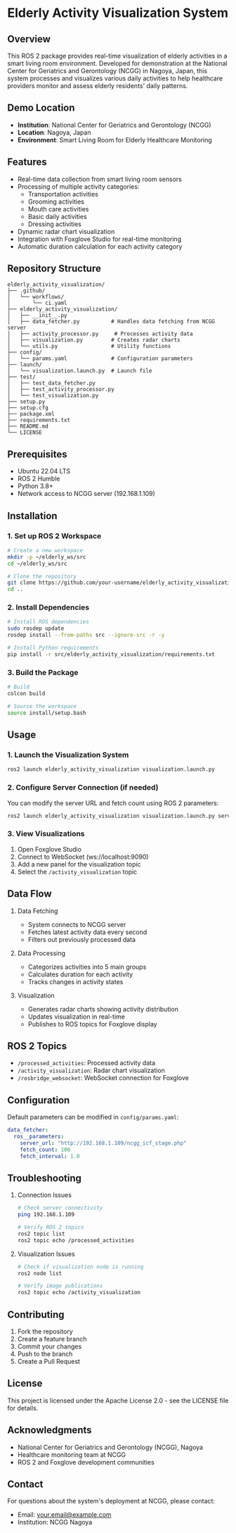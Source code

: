 # Elderly Activity Visualization System

## Overview
This ROS 2 package provides real-time visualization of elderly activities in a smart living room environment. Developed for demonstration at the National Center for Geriatrics and Gerontology (NCGG) in Nagoya, Japan, this system processes and visualizes various daily activities to help healthcare providers monitor and assess elderly residents' daily patterns.

## Demo Location
- **Institution**: National Center for Geriatrics and Gerontology (NCGG)
- **Location**: Nagoya, Japan
- **Environment**: Smart Living Room for Elderly Healthcare Monitoring

## Features
- Real-time data collection from smart living room sensors
- Processing of multiple activity categories:
  - Transportation activities
  - Grooming activities
  - Mouth care activities
  - Basic daily activities
  - Dressing activities
- Dynamic radar chart visualization
- Integration with Foxglove Studio for real-time monitoring
- Automatic duration calculation for each activity category

## Repository Structure
```
elderly_activity_visualization/
├── .github/
│   └── workflows/
│       └── ci.yaml
├── elderly_activity_visualization/
│   ├── __init__.py
│   ├── data_fetcher.py          # Handles data fetching from NCGG server
│   ├── activity_processor.py     # Processes activity data
│   ├── visualization.py         # Creates radar charts
│   └── utils.py                 # Utility functions
├── config/
│   └── params.yaml              # Configuration parameters
├── launch/
│   └── visualization.launch.py  # Launch file
├── test/
│   ├── test_data_fetcher.py
│   ├── test_activity_processor.py
│   └── test_visualization.py
├── setup.py
├── setup.cfg
├── package.xml
├── requirements.txt
├── README.md
└── LICENSE
```

## Prerequisites
- Ubuntu 22.04 LTS
- ROS 2 Humble
- Python 3.8+
- Network access to NCGG server (192.168.1.109)

## Installation

### 1. Set up ROS 2 Workspace
```bash
# Create a new workspace
mkdir -p ~/elderly_ws/src
cd ~/elderly_ws/src

# Clone the repository
git clone https://github.com/your-username/elderly_activity_visualization.git
cd ..
```

### 2. Install Dependencies
```bash
# Install ROS dependencies
sudo rosdep update
rosdep install --from-paths src --ignore-src -r -y

# Install Python requirements
pip install -r src/elderly_activity_visualization/requirements.txt
```

### 3. Build the Package
```bash
# Build
colcon build

# Source the workspace
source install/setup.bash
```

## Usage

### 1. Launch the Visualization System
```bash
ros2 launch elderly_activity_visualization visualization.launch.py
```

### 2. Configure Server Connection (if needed)
You can modify the server URL and fetch count using ROS 2 parameters:
```bash
ros2 launch elderly_activity_visualization visualization.launch.py server_url:=http://192.168.1.109/ncgg_icf_stage.php fetch_count:=100
```

### 3. View Visualizations
1. Open Foxglove Studio
2. Connect to WebSocket (ws://localhost:9090)
3. Add a new panel for the visualization topic
4. Select the `/activity_visualization` topic

## Data Flow
1. Data Fetching
   - System connects to NCGG server
   - Fetches latest activity data every second
   - Filters out previously processed data

2. Data Processing
   - Categorizes activities into 5 main groups
   - Calculates duration for each activity
   - Tracks changes in activity states

3. Visualization
   - Generates radar charts showing activity distribution
   - Updates visualization in real-time
   - Publishes to ROS topics for Foxglove display

## ROS 2 Topics
- `/processed_activities`: Processed activity data
- `/activity_visualization`: Radar chart visualization
- `/rosbridge_websocket`: WebSocket connection for Foxglove

## Configuration
Default parameters can be modified in `config/params.yaml`:
```yaml
data_fetcher:
  ros__parameters:
    server_url: "http://192.168.1.109/ncgg_icf_stage.php"
    fetch_count: 100
    fetch_interval: 1.0
```

## Troubleshooting
1. Connection Issues
   ```bash
   # Check server connectivity
   ping 192.168.1.109
   
   # Verify ROS 2 topics
   ros2 topic list
   ros2 topic echo /processed_activities
   ```

2. Visualization Issues
   ```bash
   # Check if visualization node is running
   ros2 node list
   
   # Verify image publications
   ros2 topic echo /activity_visualization
   ```

## Contributing
1. Fork the repository
2. Create a feature branch
3. Commit your changes
4. Push to the branch
5. Create a Pull Request

## License
This project is licensed under the Apache License 2.0 - see the LICENSE file for details.

## Acknowledgments
- National Center for Geriatrics and Gerontology (NCGG), Nagoya
- Healthcare monitoring team at NCGG
- ROS 2 and Foxglove development communities

## Contact
For questions about the system's deployment at NCGG, please contact:
- Email: your.email@example.com
- Institution: NCGG Nagoya